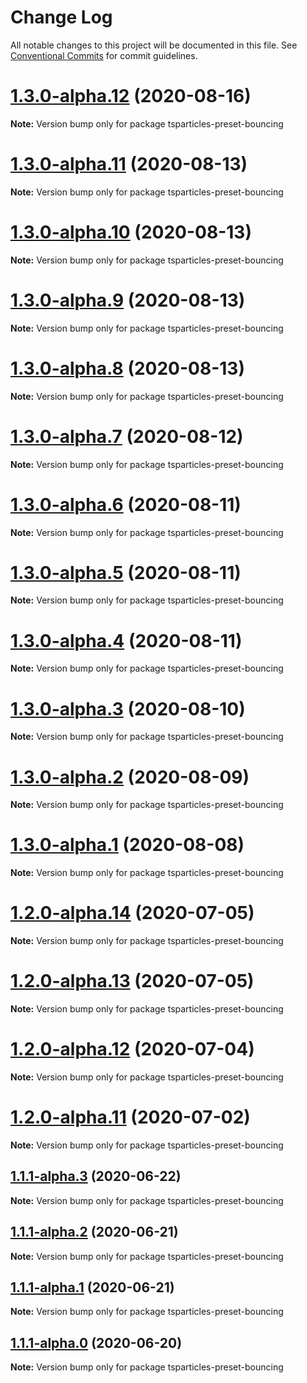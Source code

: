# Change Log

All notable changes to this project will be documented in this file.
See [Conventional Commits](https://conventionalcommits.org) for commit guidelines.

# [1.3.0-alpha.12](https://github.com/matteobruni/tsparticles/compare/tsparticles-preset-bouncing@1.2.8...tsparticles-preset-bouncing@1.3.0-alpha.12) (2020-08-16)

**Note:** Version bump only for package tsparticles-preset-bouncing





# [1.3.0-alpha.11](https://github.com/matteobruni/tsparticles/compare/tsparticles-preset-bouncing@1.3.0-alpha.10...tsparticles-preset-bouncing@1.3.0-alpha.11) (2020-08-13)

**Note:** Version bump only for package tsparticles-preset-bouncing





# [1.3.0-alpha.10](https://github.com/matteobruni/tsparticles/compare/tsparticles-preset-bouncing@1.3.0-alpha.9...tsparticles-preset-bouncing@1.3.0-alpha.10) (2020-08-13)

**Note:** Version bump only for package tsparticles-preset-bouncing





# [1.3.0-alpha.9](https://github.com/matteobruni/tsparticles/compare/tsparticles-preset-bouncing@1.3.0-alpha.8...tsparticles-preset-bouncing@1.3.0-alpha.9) (2020-08-13)

**Note:** Version bump only for package tsparticles-preset-bouncing





# [1.3.0-alpha.8](https://github.com/matteobruni/tsparticles/compare/tsparticles-preset-bouncing@1.3.0-alpha.7...tsparticles-preset-bouncing@1.3.0-alpha.8) (2020-08-13)

**Note:** Version bump only for package tsparticles-preset-bouncing





# [1.3.0-alpha.7](https://github.com/matteobruni/tsparticles/compare/tsparticles-preset-bouncing@1.3.0-alpha.6...tsparticles-preset-bouncing@1.3.0-alpha.7) (2020-08-12)

**Note:** Version bump only for package tsparticles-preset-bouncing





# [1.3.0-alpha.6](https://github.com/matteobruni/tsparticles/compare/tsparticles-preset-bouncing@1.3.0-alpha.5...tsparticles-preset-bouncing@1.3.0-alpha.6) (2020-08-11)

**Note:** Version bump only for package tsparticles-preset-bouncing





# [1.3.0-alpha.5](https://github.com/matteobruni/tsparticles/compare/tsparticles-preset-bouncing@1.3.0-alpha.4...tsparticles-preset-bouncing@1.3.0-alpha.5) (2020-08-11)

**Note:** Version bump only for package tsparticles-preset-bouncing





# [1.3.0-alpha.4](https://github.com/matteobruni/tsparticles/compare/tsparticles-preset-bouncing@1.3.0-alpha.3...tsparticles-preset-bouncing@1.3.0-alpha.4) (2020-08-11)

**Note:** Version bump only for package tsparticles-preset-bouncing





# [1.3.0-alpha.3](https://github.com/matteobruni/tsparticles/compare/tsparticles-preset-bouncing@1.3.0-alpha.2...tsparticles-preset-bouncing@1.3.0-alpha.3) (2020-08-10)

**Note:** Version bump only for package tsparticles-preset-bouncing





# [1.3.0-alpha.2](https://github.com/matteobruni/tsparticles/compare/tsparticles-preset-bouncing@1.3.0-alpha.1...tsparticles-preset-bouncing@1.3.0-alpha.2) (2020-08-09)

**Note:** Version bump only for package tsparticles-preset-bouncing





# [1.3.0-alpha.1](https://github.com/matteobruni/tsparticles/compare/tsparticles-preset-bouncing@1.2.7...tsparticles-preset-bouncing@1.3.0-alpha.1) (2020-08-08)

**Note:** Version bump only for package tsparticles-preset-bouncing





# [1.2.0-alpha.14](https://github.com/matteobruni/tsparticles/compare/tsparticles-preset-bouncing@1.2.0-alpha.13...tsparticles-preset-bouncing@1.2.0-alpha.14) (2020-07-05)

**Note:** Version bump only for package tsparticles-preset-bouncing





# [1.2.0-alpha.13](https://github.com/matteobruni/tsparticles/compare/tsparticles-preset-bouncing@1.2.0-alpha.12...tsparticles-preset-bouncing@1.2.0-alpha.13) (2020-07-05)

**Note:** Version bump only for package tsparticles-preset-bouncing





# [1.2.0-alpha.12](https://github.com/matteobruni/tsparticles/compare/tsparticles-preset-bouncing@1.2.0-alpha.11...tsparticles-preset-bouncing@1.2.0-alpha.12) (2020-07-04)

**Note:** Version bump only for package tsparticles-preset-bouncing





# [1.2.0-alpha.11](https://github.com/matteobruni/tsparticles/compare/tsparticles-preset-bouncing@1.1.2...tsparticles-preset-bouncing@1.2.0-alpha.11) (2020-07-02)

**Note:** Version bump only for package tsparticles-preset-bouncing





## [1.1.1-alpha.3](https://github.com/matteobruni/tsparticles/compare/tsparticles-preset-bouncing@1.1.0...tsparticles-preset-bouncing@1.1.1-alpha.3) (2020-06-22)

**Note:** Version bump only for package tsparticles-preset-bouncing





## [1.1.1-alpha.2](https://github.com/matteobruni/tsparticles/compare/tsparticles-preset-bouncing@1.1.0...tsparticles-preset-bouncing@1.1.1-alpha.2) (2020-06-21)

**Note:** Version bump only for package tsparticles-preset-bouncing





## [1.1.1-alpha.1](https://github.com/matteobruni/tsparticles/compare/tsparticles-preset-bouncing@1.1.0...tsparticles-preset-bouncing@1.1.1-alpha.1) (2020-06-21)

**Note:** Version bump only for package tsparticles-preset-bouncing





## [1.1.1-alpha.0](https://github.com/matteobruni/tsparticles/compare/tsparticles-preset-bouncing@1.1.0...tsparticles-preset-bouncing@1.1.1-alpha.0) (2020-06-20)

**Note:** Version bump only for package tsparticles-preset-bouncing

